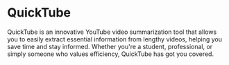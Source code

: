 # QuickTube

QuickTube is an innovative YouTube video summarization tool that allows you to easily extract essential information from lengthy videos, helping you save time and stay informed. Whether you're a student, professional, or simply someone who values efficiency, QuickTube has got you covered.


